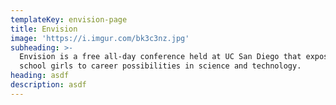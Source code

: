 ```yaml
---
templateKey: envision-page
title: Envision
image: 'https://i.imgur.com/bk3c3nz.jpg'
subheading: >-
  Envision is a free all-day conference held at UC San Diego that exposes high
  school girls to career possibilities in science and technology.
heading: asdf
description: asdf
---
```


